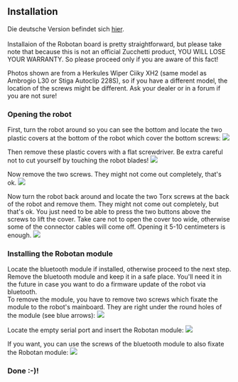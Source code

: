 <H2>Installation</H2>
Die deutsche Version befindet sich <A HREF="Installation_de.md">hier</A>.  
<BR><BR>
Installaion of the Robotan board is pretty straightforward, but please take note that because this is not an official Zucchetti product,
YOU WILL LOSE YOUR WARRANTY. So please proceed only if you are aware of this fact!

Photos shown are from a Herkules Wiper Ciiky XH2 (same model as Ambrogio L30 or Stiga Autoclip 228S), so if you have a different model,
the location of the screws might be different. Ask your dealer or in a forum if you are not sure!

<H3>Opening the robot</H3>
First, turn the robot around so you can see the bottom and locate the two plastic covers at the bottom of the robot which cover the bottom screws:
<IMG SRC="img/1 - Locate bottom plastic covers.jpg">

Then remove these plastic covers with a flat screwdriver. Be extra careful not to cut yourself by touching the robot blades!
<IMG SRC="img/2 - Remove plastic covers.jpg">

Now remove the two screws. They might not come out completely, that's ok.
<IMG SRC="img/3 - Remove:loosen screws.jpg">

Now turn the robot back around and locate the two Torx screws at the back of the robot and remove them.
They might not come out completely, but that's ok. You just need to be able to press the two buttons above the screws to lift the cover.
Take care not to open the cover too wide, otherwise some of the connector cables will come off. Opening it 5-10 centimeters is enough.
<IMG SRC="img/4 - Remove Torx screws.jpg">

<H3>Installing the Robotan module</H3>

Locate the bluetooth module if installed, otherwise proceed to the next step. Remove the bluetooth module and keep it in a safe place.
You'll need it in the future in case you want to do a firmware update of the robot via bluetooth.  
To remove the module, you have to remove two screws which fixate the module to the robot's mainboard. They are right under the round holes
of the module (see blue arrows):
<IMG SRC="img/5 - Locate Bluetooth module.jpg">

Locate the empty serial port and insert the Robotan module:
<IMG SRC="img/6 - Locate serial port.jpg">

If you want, you can use the screws of the bluetooth module to also fixate the Robotan module:
<IMG SRC="img/7 - Put Robotan board in serial port.jpg">

<H3>Done :-)!</H3>
